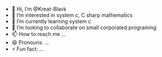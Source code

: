 - 👋 Hi, I’m @Kreat-Blavk
- 👀 I’m interested in system c, C sharp mathematics
- 🌱 I’m currently learning system c 
- 💞️ I’m looking to collaborate on small corporated programing 
- 📫 How to reach me ...
- 😄 Pronouns: ...
- ⚡ Fun fact: ...

<!---
Kreat-Blavk/Kreat-Blavk is a ✨ special ✨ repository because its `README.md` (this file) appears on your GitHub profile.
You can click the Preview link to take a look at your changes.
--->
